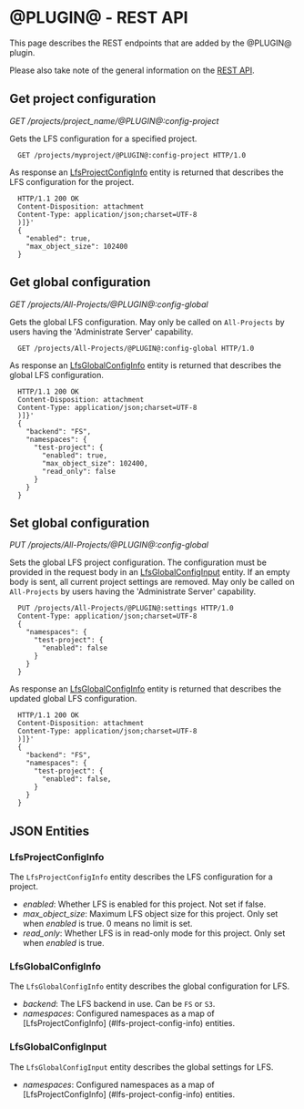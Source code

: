 # @PLUGIN@ -  REST API

This page describes the REST endpoints that are added by the @PLUGIN@ plugin.

Please also take note of the general information on the
[REST API](../../../Documentation/rest-api.html).

## Get project configuration

_GET /projects/project_name/@PLUGIN@:config-project_

Gets the LFS configuration for a specified project.

```
  GET /projects/myproject/@PLUGIN@:config-project HTTP/1.0
```

As response an [LfsProjectConfigInfo](#lfs-project-config-info) entity is
returned that describes the LFS configuration for the project.

```
  HTTP/1.1 200 OK
  Content-Disposition: attachment
  Content-Type: application/json;charset=UTF-8
  )]}'
  {
    "enabled": true,
    "max_object_size": 102400
  }
```


## Get global configuration

_GET /projects/All-Projects/@PLUGIN@:config-global_

Gets the global LFS configuration. May only be called on `All-Projects` by users
having the 'Administrate Server' capability.

```
  GET /projects/All-Projects/@PLUGIN@:config-global HTTP/1.0
```

As response an [LfsGlobalConfigInfo](#lfs-global-config-info) entity is returned
that describes the global LFS configuration.

```
  HTTP/1.1 200 OK
  Content-Disposition: attachment
  Content-Type: application/json;charset=UTF-8
  )]}'
  {
    "backend": "FS",
    "namespaces": {
      "test-project": {
        "enabled": true,
        "max_object_size": 102400,
        "read_only": false
      }
    }
  }
```

## Set global configuration

_PUT /projects/All-Projects/@PLUGIN@:config-global_

Sets the global LFS project configuration. The configuration must be provided in
the request body in an [LfsGlobalConfigInput](#lfs-global-config-input) entity.
If an empty body is sent, all current project settings are removed. May only be
called on `All-Projects` by users having the 'Administrate Server' capability.

```
  PUT /projects/All-Projects/@PLUGIN@:settings HTTP/1.0
  Content-Type: application/json;charset=UTF-8
  {
    "namespaces": {
      "test-project": {
        "enabled": false
      }
    }
  }
```

As response an [LfsGlobalConfigInfo](#lfs-global-config-info) entity
is returned that describes the updated global LFS configuration.

```
  HTTP/1.1 200 OK
  Content-Disposition: attachment
  Content-Type: application/json;charset=UTF-8
  )]}'
  {
    "backend": "FS",
    "namespaces": {
      "test-project": {
        "enabled": false,
      }
    }
  }
```

## JSON Entities

### <a id="lfs-project-config-info"></a>LfsProjectConfigInfo

The `LfsProjectConfigInfo` entity describes the LFS configuration for a project.

* _enabled_: Whether LFS is enabled for this project. Not set if false.
* _max_object_size_: Maximum LFS object size for this project. Only set when
_enabled_ is true. 0 means no limit is set.
* _read_only_: Whether LFS is in read-only mode for this project. Only set when
_enabled_ is true.

### <a id="lfs-global-config-info"></a>LfsGlobalConfigInfo

The `LfsGlobalConfigInfo` entity describes the global configuration for LFS.

* _backend_: The LFS backend in use. Can be `FS` or `S3`.
* _namespaces_: Configured namespaces as a map of [LfsProjectConfigInfo]
(#lfs-project-config-info) entities.

### <a id="lfs-global-config-input"></a>LfsGlobalConfigInput

The `LfsGlobalConfigInput` entity describes the global settings for LFS.

* _namespaces_: Configured namespaces as a map of [LfsProjectConfigInfo]
(#lfs-project-config-info) entities.
